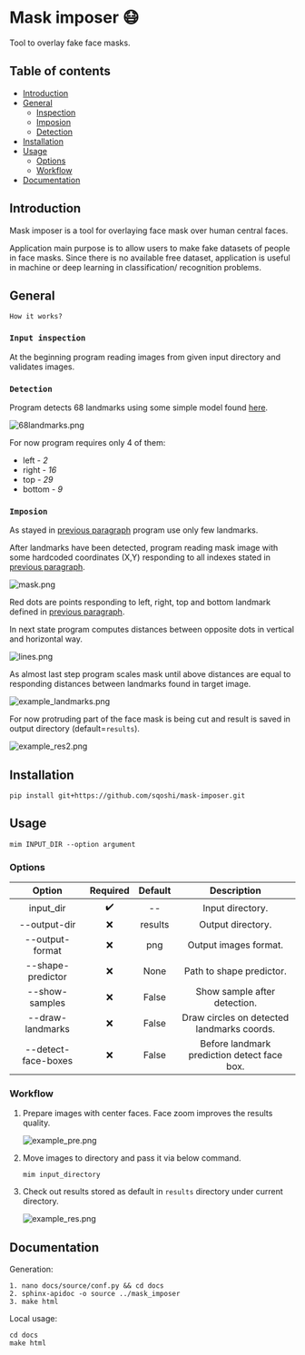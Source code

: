 # Mask imposer 😷

Tool to overlay fake face masks.

## Table of contents

- [Introduction](#introduction)
- [General](#general)
    - [Inspection](#input-inspection)
    - [Imposion](#imposion)
    - [Detection](#detection)
- [Installation](#installation)
- [Usage](#usage)
    - [Options](#options)
    - [Workflow](#workflow)
- [Documentation](#documentation)

## Introduction

Mask imposer is a tool for overlaying face mask over human central faces.

Application main purpose is to allow users to make fake datasets of people in face masks. Since there is no available
free dataset, application is useful in machine or deep learning in classification/ recognition problems.

## General

`How it works?`

### `Input inspection`

At the beginning program reading images from given input directory and validates images.

### `Detection`

Program detects 68 landmarks using some simple model
found [here]("http://dlib.net/files/shape_predictor_68_face_landmarks.dat.bz2").

![68landmarks.png](docs/.readme_media/68landmarks.png)

For now program requires only 4 of them:

- left - _2_
- right - _16_
- top - _29_
- bottom - _9_

### `Imposion`

As stayed in [previous paragraph](#detection) program use only few landmarks.

After landmarks have been detected, program reading mask image with some hardcoded coordinates (X,Y) responding to all
indexes stated in [previous paragraph](#detection).

![mask.png](docs/.readme_media/points.png)

Red dots are points responding to left, right, top and bottom landmark defined in [previous paragraph](#detection).

In next state program computes distances between opposite dots in vertical and horizontal way.

![lines.png](docs/.readme_media/lines.png)

As almost last step program scales mask until above distances are equal to responding distances between landmarks found
in target image.

![example_landmarks.png](docs/.readme_media/example_landmarks.png)

For now protruding part of the face mask is being cut and result is saved in output directory (default=`results`).

![example_res2.png](docs/.readme_media/example_res2.png)

## Installation

```shell
pip install git+https://github.com/sqoshi/mask-imposer.git
```

## Usage

```
mim INPUT_DIR --option argument
```

### Options

| Option | Required | Default | Description |
|:----:|:----:|:----:|:----:|
| input_dir | ✔️ | -- | Input directory. |
| --output-dir | ❌ | results | Output directory. |
| --output-format | ❌ | png | Output images format. |
| --shape-predictor | ❌ | None | Path to shape predictor. |
| --show-samples | ❌ | False | Show sample after detection. |
| --draw-landmarks | ❌ | False | Draw circles on detected landmarks coords. |
| --detect-face-boxes | ❌ | False | Before landmark prediction detect face box. |

### Workflow

1. Prepare images with center faces. Face zoom improves the results quality.

   ![example_pre.png](docs/.readme_media/example_pre.png)

2. Move images to directory and pass it via below command.
    ```
    mim input_directory
    ```

3. Check out results stored as default in `results` directory under current directory.

   ![example_res.png](docs/.readme_media/example_res.png)

## Documentation
Generation:
```
1. nano docs/source/conf.py && cd docs 
2. sphinx-apidoc -o source ../mask_imposer
3. make html
```

Local usage:
```shell
cd docs
make html
```